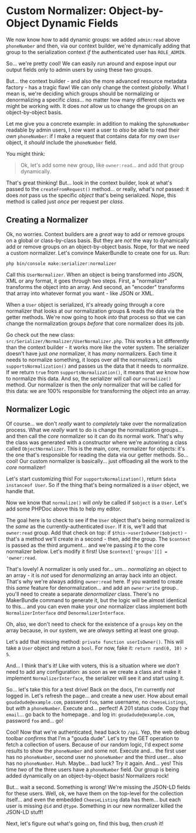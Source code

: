 # Custom Normalizer: Object-by-Object Dynamic Fields

We now know how to add dynamic groups: we added `admin:read` above `phoneNumber`
and then, via our context builder, we're dynamically adding that group to the
serialization context *if* the authenticated user has `ROLE_ADMIN`.

So... we're pretty cool! We can easily run around and expose input our output fields
only to admin users by using these two groups.

But... the context builder - and also the more advanced resource metadata factory -
has a tragic flaw! We can only change the context *globally*. What I mean is, we're
deciding which groups should be normalizing or denormalizing a specific *class*...
no matter how many different objects we might be working with. It does *not* allow
us to change the groups on an object-by-object basis.

Let me give you a concrete example: in addition to making the `$phoneNumber` readable
by admin users, I *now* want a user to *also* be able to read their *own*
`phoneNumber`: if I make a request that contains data for my *own* `User` object,
it *should* include the `phoneNumber` field.

You might think:

> Ok, let's add some new group, like `owner:read`... and add that group dynamically.

That's great thinking! But... look in the context builder, look at what's passed to
the `createFromRequest()` method... or really, what's *not* passed: it does *not*
pass us the specific *object* that's being serialized. Nope, this method is called
just *once* per request per *class*.

## Creating a Normalizer

Ok, no worries. Context builders are a *great* way to add or remove groups on
a global or class-by-class basis. But they are *not* the way to dynamically add
or remove groups on an object-by-object basis. Nope, for that we need a custom
normalizer. Let's convince MakerBundle to create one for us. Run:

```terminal
php bin/console make:serializer:normalizer
```

Call this `UserNormalizer`. When an object is being transformed into JSON, XML
or any format, it goes through two steps. First, a "normalizer" transforms the
object into an array. And second, an "encoder" transforms that array into whatever
format you want - like JSON or XML.

When a `User` object is serialized, it's already going through a core normalizer
that looks at our normalization groups & reads the data via the getter methods.
We're now going to hook *into* that process so that we can change the normalization
groups *before* that core normalizer does its job.

Go check out the new class: `src/Serializer/Normalizer/UserNormalizer.php`. This
works a bit differently than the context builder - it works more like the voter
system. The serializer doesn't have just *one* normalizer, it has *many* normalizers.
Each time it needs to normalize something, it loops over *all* the normalizers,
calls `supportsNormalization()` and passes us the data that it needs to normalize.
If we return `true` from `supportsNormalization()`, it means that *we* know how
to normalize this data. And so, the serializer will call *our* `normalize()` method.
Our normalizer is then the *only* normalizer that will be called for this data:
we are 100% responsible for transforming the object into an array.

## Normalizer Logic

Of course... we don't *really* want to *completely* take over the normalization
process. What we *really* want to do is change the normalization groups... and then
call the *core* normalizer so it can do its normal work. That's why the class was
generated with a constructor where we're autowiring a class called `ObjectNormalizer`.
This is the main, core, normalizer for objects: it's the one that's responsible
for reading the data via our getter methods. So... cool! Our custom normalizer is basically... just offloading all the work to the *core* normalizer!

Let's start customizing this! For `supportsNormalization()`, return
`$data instanceof User`. So if the thing that's being normalized is a `User` object,
we handle that.

Now we know that `normalize()` will *only* be called if `$object` is a `User`.
Let's add some PHPDoc above this to help my editor.

The goal here is to check to see if the `User` object that's being normalized is
the *same* as the currently-authenticated `User`. If it is, we'll add that
`owner:read` group. Add that check on top: if `$this->userIsOwner($object)` -
that's a method we'll create in a second - then, add the group. The `$context`
is passed as the third argument... and we're passing *it* to the core normalizer
below. Let's modify it first! Use `$context['groups'][] = 'owner:read`.

That's lovely! A normalizer is only used for... um... *normalizing* an object to
an array - it is *not* used for *denormalizing* an array back into an object. That's
why we're always adding `owner:read` here. If you wanted to create this *same*
feature for denormalization... and add an `owner:write` group.. you'll need to
create a separate *denormalizer* class. There's no MakerBundle command to generate
it, but the logic will be almost identical to this... and you can even make your
*one* normalizer class implement both `NormalizerInterface` *and*
`DenormalizerInterface`.

Oh, also, we don't need to check for the existence of a `groups` key on the array
because, in our system, we are *always* setting at least one group.

Let's add that missing method: `private function userIsOwner()`. This will take
a `User` object and return a `bool`. For now, fake it: `return rand(0, 10) > 5`.

And... I think that's it! Like with voters, this is a situation where we *don't*
need to add any configuration: as soon as we create a class and make it implement
`NormalizerInterface`, the serializer will see it and start using it.

So... let's take this for a test drive! Back on the docs, I'm currently *not*
logged in. Let's refresh the page... and create a new user. How about email
`goudadude@example.com`, password `foo`, same username, no `cheeseListings`, but
*with* a `phoneNumber`. Execute and... perfect! A 201 status code. Copy that
`email`... go back to the homepage.. and log in: `goudadude@example.com`,
password `foo` and... go!

Cool! Now that we're authenticated, head back to `/api`. Yep, the web debug
toolbar *confirms* that I'm a "gouda dude". Let's try the GET operation to fetch
a collection of users. Because of our random logic, I'd expect *some* results to
show the `phoneNumber` and some not. Execute and... the first user has no
`phoneNumber`, second user no `phoneNumber` and the third user... also has
no `phoneNumber`. Huh. Maybe... bad luck? Try it again. And... yes! This time
*two* of the three users have a `phoneNumber` field. Our group is being added
dynamically on an object-by-object basis! Normalizers rock!

But... wait a second. Something is wrong! We're missing the JSON-LD fields for
these users. Well, ok, we have them on the top-level for the collection itself...
and even the embedded `CheeseListing` data has them... but each user is missing
`@id` and `@type`. Something in our new normalizer killed the JSON-LD stuff!

Next, let's figure out what's going on, find this bug, then *crush* it!

